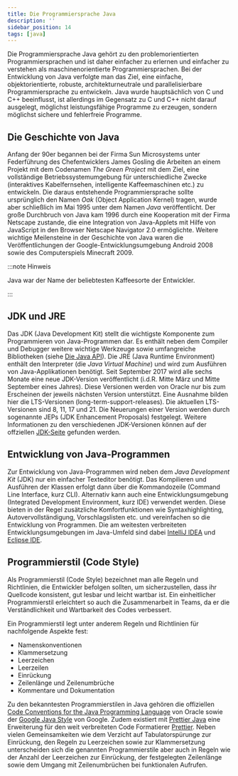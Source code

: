 ```yaml
---
title: Die Programmiersprache Java
description: ''
sidebar_position: 14
tags: [java]
---
```


Die Programmiersprache Java gehört zu den problemorientierten
Programmiersprachen und ist daher einfacher zu erlernen und einfacher zu
verstehen als maschinenorientierte Programmiersprachen. Bei der Entwicklung von
Java verfolgte man das Ziel, eine einfache, objektorientierte, robuste,
architekturneutrale und parallelisierbare Programmiersprache zu entwickeln. Java
wurde hauptsächlich von C und C++ beeinflusst, ist allerdings im Gegensatz zu C
und C++ nicht darauf ausgelegt, möglichst leistungsfähige Programme zu erzeugen,
sondern möglichst sichere und fehlerfreie Programme.

## Die Geschichte von Java

Anfang der 90er begannen bei der Firma Sun Microsystems unter Federführung des
Chefentwicklers James Gosling die Arbeiten an einem Projekt mit dem Codenamen
_The Green Project_ mit dem Ziel, eine vollständige Betriebssystemumgebung für
unterschiedliche Zwecke (interaktives Kabelfernsehen, intelligente
Kaffeemaschinen etc.) zu entwickeln. Die daraus entstehende Programmiersprache
sollte ursprünglich den Namen _Oak_ (Object Application Kernel) tragen, wurde
aber schließlich im Mai 1995 unter dem Namen _Java_ veröffentlicht. Der große
Durchbruch von Java kam 1996 durch eine Kooperation mit der Firma Netscape
zustande, die eine Integration von Java-Applets mit Hilfe von JavaScript in den
Browser Netscape Navigator 2.0 ermöglichte. Weitere wichtige Meilensteine in der
Geschichte von Java waren die Veröffentlichungen der Google-Entwicklungsumgebung
Android 2008 sowie des Computerspiels Minecraft 2009.

:::note Hinweis

Java war der Name der beliebtesten Kaffeesorte der Entwickler.

:::

## JDK und JRE

Das JDK (Java Development Kit) stellt die wichtigste Komponente zum
Programmieren von Java-Programmen dar. Es enthält neben dem Compiler und
Debugger weitere wichtige Werkzeuge sowie umfangreiche Bibliotheken (siehe
[Die Java API](java-api)). Die JRE (Java Runtime Environment) enthält den
Interpreter (die _Java Virtual Machine_) und wird zum Ausführen von
Java-Applikationen benötigt. Seit September 2017 wird alle sechs Monate eine
neue JDK-Version veröffentlicht (i.d.R. Mitte März und Mitte September eines
Jahres). Diese Versionen werden von Oracle nur bis zum Erscheinen der jeweils
nächsten Version unterstützt. Eine Ausnahme bilden hier die LTS-Versionen
(long-term-support-releases). Die aktuellen LTS-Versionen sind 8, 11, 17 und 21.
Die Neuerungen einer Version werden durch sogenannte JEPs (JDK Enhancement
Proposals) festgelegt. Weitere Informationen zu den verschiedenen JDK-Versionen
können auf der offziellen [JDK-Seite](https://jdk.java.net/) gefunden werden.

## Entwicklung von Java-Programmen

Zur Entwicklung von Java-Programmen wird neben dem _Java Development Kit_ (JDK)
nur ein einfacher Texteditor benötigt. Das Kompilieren und Ausführen der Klassen
erfolgt dann über die Kommandozeile (Command Line Interface, kurz CLI).
Alternativ kann auch eine Entwicklungsumgebung (Integrated Development
Environment, kurz IDE) verwendet werden. Diese bieten in der Regel zusätzliche
Komfortfunktionen wie Syntaxhighlighting, Autovervollständigung,
Vorschlagslisten etc. und vereinfachen so die Entwicklung von Programmen. Die am
weitesten verbreiteten Entwicklungsumgebungen im Java-Umfeld sind dabei
[IntelliJ IDEA](https://www.jetbrains.com/idea/) und
[Eclipse IDE](https://www.eclipse.org/).

## Programmierstil (Code Style)

Als Programmierstil (Code Style) bezeichnet man alle Regeln und Richtlinien, die
Entwickler befolgen sollten, um sicherzustellen, dass ihr Quellcode konsistent,
gut lesbar und leicht wartbar ist. Ein einheitlicher Programmierstil erleichtert
so auch die Zusammenarbeit in Teams, da er die Verständlichkeit und Wartbarkeit
des Codes verbessert.

Ein Programmierstil legt unter anderem Regeln und Richtlinien für nachfolgende
Aspekte fest:

- Namenskonventionen
- Klammersetzung
- Leerzeichen
- Leerzeilen
- Einrückung
- Zeilenlänge und Zeilenumbrüche
- Kommentare und Dokumentation

Zu den bekanntesten Programmierstilen in Java gehören die offiziellen
[Code Conventions for the Java Programming Language](https://www.oracle.com/java/technologies/javase/codeconventions-introduction.html)
von Oracle sowie der
[Google Java Style](https://google.github.io/styleguide/javaguide.html) von
Google. Zudem existiert mit
[Prettier Java](https://github.com/jhipster/prettier-java) eine Erweiterung für
den weit verbreiteten Code Formatierer [Prettier](https://prettier.io/). Neben
vielen Gemeinsamkeiten wie dem Verzicht auf Tabulatorspürunge zur Einrückung,
den Regeln zu Leerzeichen sowie zur Klammersetzung unterscheiden sich die
genannten Programmierstile aber auch in Regeln wie der Anzahl der Leerzeichen
zur Einrückung, der festgelegten Zeilenlänge sowie dem Umgang mit
Zeilenumbrüchen bei funktionalen Aufrufen.
